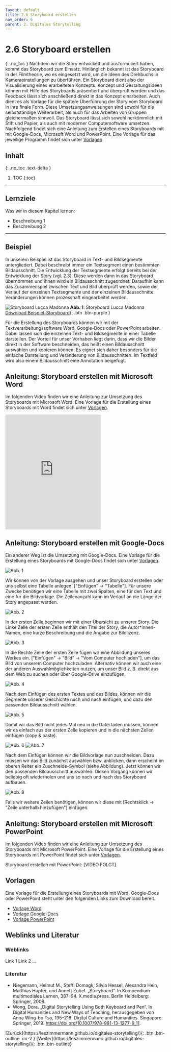 ```yaml
---
layout: default
title: 2.6 Storyboard erstellen
nav_order: 6
parent: 2. Digitales Storytelling
---
```

# 2.6 Storyboard erstellen
{: .no_toc }
Nachdem wir die Story entwickelt und ausformuliert haben, kommt das Storyboard zum Einsatz. Hinlänglich bekannt ist das Storyboard in der Filmtheorie, wo es eingesetzt wird, um die Ideen des Drehbuchs in Kameraeinstellungen zu überführen. Ein Storyboard dient also der Visualisierung eines erarbeiteten Konzepts. Konzept und Gestaltungsideen können mit Hilfe des Storyboards präsentiert und überprüft werden und das Feedback lässt sich anschließend direkt in das Konzept einarbeiten. Auch dient es als Vorlage für die spätere Überführung der Story vom Storyboard in ihre finale Form. Diese Umsetzungsanweisungen sind sowohl für die selbstständige Weiterarbeit, als auch für das Arbeiten von Gruppen gleichermaßen sinnvoll. Das Storyboard lässt sich sowohl herkömmlich mit Stift und Papier, als auch mit moderner Computersoftware umsetzen. Nachfolgend findet sich eine Anleitung zum Erstellen eines Storyboards mit mit Google-Docs, Microsoft Word und PowerPoint. Eine Vorlage für das jeweilige Programm findet sich unter [Vorlagen](#vorlagen).

## Inhalt
{: .no_toc .text-delta }

1. TOC
{:toc}

---

## Lernziele
Was wir in diesem Kapitel lernen:
- Beschreibung 1
- Beschreibung 2

---

## Beispiel

In unserem Beispiel ist das Storyboard in Text- und Bildsegmente untergliedert. Dabei beschreibt immer ein Textsegment einen bestimmten Bildausschnitt. Die Entwicklung der Textsegmente erfolgt bereits bei der Entwicklung der Story (vgl. 2.3). Diese werden dann in das Storyboard übernommen und ihnen wird ein Bildausschnitt zugeordnet. Daraufhin kann das Zusammenspiel zwischen Text und Bild überprüft werden, sowie der Verlauf der einzelnen Textsegmente und der einzelnen Bildausschnitte. Veränderungen können prozesshaft eingearbeitet werden.

![Storyboard Lucca Madonna](https://login.schaf.me/index.php/s/bkCpAyPSz6myJry/preview)
**Abb. 1**: Storyboard Lucca Madonna  
[Download Beispiel-Storyboard](https://drive.google.com/file/d/1x8anZF8Pt7TUb8DoK5LSUQfUPcIxu0W6/view?usp=sharing){: .btn .btn-purple }

Für die Erstellung des Storyboards können wir mit der Textverarbeitungssoftware Word, Google-Docs oder PowerPoint arbeiten. Dabei lassen sich die einzelnen Text- und Bildsegmente in einer Tabelle darstellen. Der Vorteil für unser Vorhaben liegt darin, dass wir die Bilder direkt in der Software beschneiden, das heißt einen Bildausschnitt auswählen und kopieren können. Es eignet sich daher besonders für die einfache Darstellung und Veränderung von Bildausschnitten. Im Textfeld wird also einem Bildausschnitt eine Annotation beigefügt.

## Anleitung: Storyboard erstellen mit Microsoft Word

Im folgenden Video finden wir eine Anleitung zur Umsetzung des Storyboards mit Microsoft Word. Eine Vorlage für die Erstellung eines Storyboards mit Word findet sich unter [Vorlagen](#vorlagen).

<iframe width="auto" height="360" src="https://www.youtube-nocookie.com/embed/3ZYaEzwPCKM" frameborder="0" allow="accelerometer; autoplay; encrypted-media; gyroscope; picture-in-picture" allowfullscreen></iframe>

## Anleitung: Storyboard erstellen mit Google-Docs
Ein anderer Weg ist die Umsetzung mit Google-Docs. Eine Vorlage für die Erstellung eines Storyboards mit Google-Docs findet sich unter [Vorlagen](#vorlagen).

![Abb. 1](https://login.schaf.me/index.php/s/699A7rnNHiNmaLY/preview)

Wir können von der Vorlage ausgehen und unser Storyboard erstellen oder uns selbst eine Tabelle anlegen. ["Einfügen" -> "Tabelle"]. Für unsere Zwecke benötigen wir eine Tabelle mit zwei Spalten, eine für den Text und eine für die Bildvorlage. Die Zeilenanzahl kann im Verlauf an die Länge der Story angepasst werden.

![Abb. 2](https://login.schaf.me/index.php/s/QKQoc726meSGfZ7/preview)

In der ersten Zeile beginnen wir mit einer Übersicht zu unserer Story. Die Linke Zelle der ersten Zeile enthält den Titel der Story, die Autor*innen-Namen, eine kurze Beschreibung und die Angabe zur Bildlizenz. 

![Abb. 3](https://login.schaf.me/index.php/s/LPZPxaB4xJWKipC/preview)

In die Rechte Zelle der ersten Zeile fügen wir eine Abbildung unseres Werkes ein. ["Einfügen" -> "Bild" -> "Vom Computer hochladen"], um das Bild von unserem Computer hochzuladen. Alternativ können wir auch eine der anderen Auswahlmöglichkeiten nutzen, um unser Bild z. B. direkt aus dem Web zu suchen oder über Google-Drive einzufügen. 

![Abb. 4](https://login.schaf.me/index.php/s/TyZRXWYtieYsHK4/preview)

Nach dem Einfügen des ersten Textes und des Bildes, können wir die Segmente unserer Geschichte nach und nach einfügen, und dazu den passenden Bildausschnitt wählen. 

![Abb. 5](https://login.schaf.me/index.php/s/pB7FBQpSnxgom68/preview)

Damit wir das Bild nicht jedes Mal neu in die Datei laden müssen, können wir es einfach aus der ersten Zelle kopieren und in die nächsten Zellen einfügen (copy & paste). 

![Abb. 6](https://login.schaf.me/index.php/s/fGBd9nKMzeE8NGX/preview)
![Abb. 7](https://login.schaf.me/index.php/s/Dt3mxd4XxnQkfHk/preview)

Nach dem Einfügen können wir die Bildvorlage nun zuschneiden. Dazu müssen wir das Bild zunächst auswählen bzw. anklicken, dann erscheint im oberen Reiter ein Zuschneide-Symbol (siehe Abbildung). Jetzt können wir den passenden Bildausschnitt auswählen. Diesen Vorgang können wir beliebig oft wiederholen und uns so nach und nach das Storyboard aufbauen. 

![Abb. 8](https://login.schaf.me/index.php/s/KAATa84CbDyKn8t/preview)

Falls wir weitere Zeilen benötigen, können wir diese mit [Rechtsklick -> "Zeile unterhalb hinzufügen"] einfügen.

## Anleitung: Storyboard erstellen mit Microsoft PowerPoint

Im folgenden Video finden wir eine Anleitung zur Umsetzung des Storyboards mit Microsoft PowerPoint. Eine Vorlage für die Erstellung eines Storyboards mit PowerPoint findet sich unter [Vorlagen](#vorlagen).

Storyboard erstellen mit PowerPoint: [VIDEO FOLGT]

## Vorlagen
Eine Vorlage für die Erstellung eines Storyboards mit Word, Google-Docs oder PowerPoint steht unter den folgenden Links zum Download bereit.
- [Vorlage Word](https://drive.google.com/file/d/1qFecSXfW-z-EvZvAx5VwK3pLSESUKGpp/view?usp=sharing)
- [Vorlage Google-Docs](https://docs.google.com/document/d/1umfnQj3aER1UXQPRnQ6ieBG5zcmKrzs5x3LF8zOr4cc/edit?usp=sharing)
- [Vorlage PowerPoint](https://drive.google.com/file/d/1ihaszEjcPjkzHswZ2L9kIlfCyoYF7nCR/view?usp=sharing)

## Weblinks und Literatur
### Weblinks
Link 1
Link 2
...
### Literatur
- Niegemann, Helmut M., Steffi Domagk, Silvia Hessel, Alexandra Hein, Matthias Hupfer, und Annett Zobel. „Storyboard“. In Kompendium multimediales Lernen, 387–94. X.media.press. Berlin Heidelberg: Springer, 2008.
- Wong, Dora. „Digital Storytelling Using Both Keyboard and Pen“. In Digital Humanities and New Ways of Teaching, herausgegeben von Anna Wing-bo Tso, 195–218. Digital Culture and Humanities. Singapore: Springer, 2019. https://doi.org/10.1007/978-981-13-1277-9_11.



<span class="fs-8">
[Zurück](https://leszimmermann.github.io/digitales-storytelling/){: .btn .btn-outline .mr-2 } 
</span>
<span class="fs-8">
[Weiter](https://leszimmermann.github.io/digitales-storytelling/){: .btn .btn-outline}
</span>